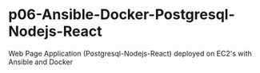 # p06-Ansible-Docker-Postgresql-Nodejs-React
 Web Page Application (Postgresql-Nodejs-React) deployed on EC2's with Ansible and Docker
